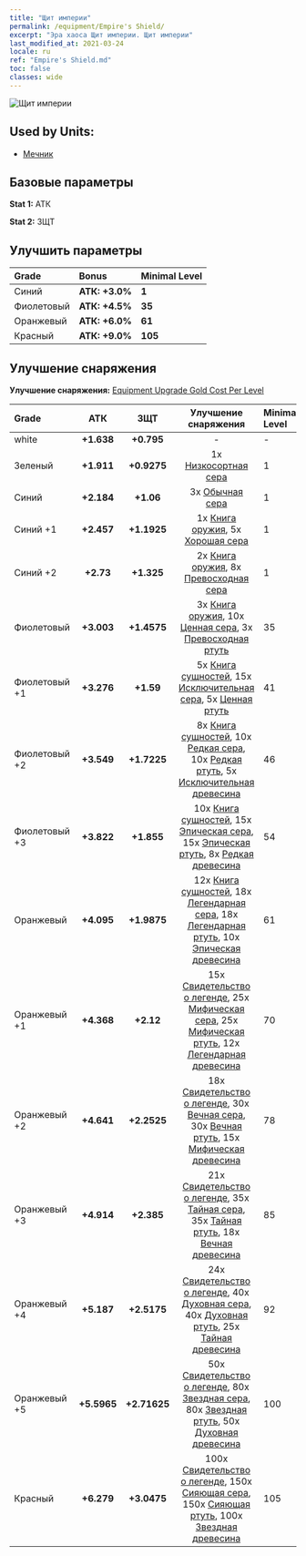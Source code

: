 ```yaml
---
title: "Щит империи"
permalink: /equipment/Empire's Shield/
excerpt: "Эра хаоса Щит империи. Щит империи"
last_modified_at: 2021-03-24
locale: ru
ref: "Empire's Shield.md"
toc: false
classes: wide
---
```


  ![Щит империи](/images/e/e_1043.png)

## Used by Units:

* [Мечник](/ru/units/Swordsman/) 


## Базовые параметры
 **Stat 1:** АТК

 **Stat 2:** ЗЩТ

## Улучшить параметры

  |     Grade    |   Bonus | Minimal Level | 
  |:-------------|:--------|:--------------| 
  | Синий | **АТК: +3.0%** | **1** | 
  | Фиолетовый | **АТК: +4.5%** | **35** | 
  | Оранжевый | **АТК: +6.0%** | **61** | 
  | Красный | **АТК: +9.0%** | **105** | 


## Улучшение снаряжения
 **Улучшение снаряжения:** [Equipment Upgrade Gold Cost Per Level](/equipment/EquipmentUpgradeCostPerLevel/) 

  |          Grade      | АТК | ЗЩТ | Улучшение снаряжения | Minimal Level |
  |:--------------------|:---------:|:---------:|:----------------:|:--------------|
  | white | **+1.638** | **+0.795** | - | - |
  | Зеленый | **+1.911** | **+0.9275** | 1x [Низкосортная сера](/ru/Items/mat_3/) | 1 |
  | Синий | **+2.184** | **+1.06** | 3x [Обычная сера](/ru/Items/mat_9/) | 1 |
  | Синий +1 | **+2.457** | **+1.1925** | 1x [Книга оружия](/ru/Items/mat_18/), 5x [Хорошая сера](/ru/Items/mat_15/) | 1 |
  | Синий +2 | **+2.73** | **+1.325** | 2x [Книга оружия](/ru/Items/mat_25/), 8x [Превосходная сера](/ru/Items/mat_22/) | 1 |
  | Фиолетовый | **+3.003** | **+1.4575** | 3x [Книга оружия](/ru/Items/mat_32/), 10x [Ценная сера](/ru/Items/mat_29/), 3x [Превосходная ртуть](/ru/Items/mat_21/) | 35 |
  | Фиолетовый +1 | **+3.276** | **+1.59** | 5x [Книга сущностей](/ru/Items/mat_39/), 15x [Исключительная сера](/ru/Items/mat_36/), 5x [Ценная ртуть](/ru/Items/mat_28/) | 41 |
  | Фиолетовый +2 | **+3.549** | **+1.7225** | 8x [Книга сущностей](/ru/Items/mat_46/), 10x [Редкая сера](/ru/Items/mat_43/), 10x [Редкая ртуть](/ru/Items/mat_42/), 5x [Исключительная древесина](/ru/Items/mat_34/) | 46 |
  | Фиолетовый +3 | **+3.822** | **+1.855** | 10x [Книга сущностей](/ru/Items/mat_53/), 15x [Эпическая сера](/ru/Items/mat_50/), 15x [Эпическая ртуть](/ru/Items/mat_49/), 8x [Редкая древесина](/ru/Items/mat_41/) | 54 |
  | Оранжевый | **+4.095** | **+1.9875** | 12x [Книга сущностей](/ru/Items/mat_60/), 18x [Легендарная сера](/ru/Items/mat_57/), 18x [Легендарная ртуть](/ru/Items/mat_56/), 10x [Эпическая древесина](/ru/Items/mat_48/) | 61 |
  | Оранжевый +1 | **+4.368** | **+2.12** | 15x [Свидетельство о легенде](/ru/Items/mat_67/), 25x [Мифическая сера](/ru/Items/mat_64/), 25x [Мифическая ртуть](/ru/Items/mat_63/), 12x [Легендарная древесина](/ru/Items/mat_55/) | 70 |
  | Оранжевый +2 | **+4.641** | **+2.2525** | 18x [Свидетельство о легенде](/ru/Items/mat_74/), 30x [Вечная сера](/ru/Items/mat_71/), 30x [Вечная ртуть](/ru/Items/mat_70/), 15x [Мифическая древесина](/ru/Items/mat_62/) | 78 |
  | Оранжевый +3 | **+4.914** | **+2.385** | 21x [Свидетельство о легенде](/ru/Items/mat_81/), 35x [Тайная сера](/ru/Items/mat_78/), 35x [Тайная ртуть](/ru/Items/mat_77/), 18x [Вечная древесина](/ru/Items/mat_69/) | 85 |
  | Оранжевый +4 | **+5.187** | **+2.5175** | 24x [Свидетельство о легенде](/ru/Items/mat_88/), 40x [Духовная сера](/ru/Items/mat_85/), 40x [Духовная ртуть](/ru/Items/mat_84/), 25x [Тайная древесина](/ru/Items/mat_76/) | 92 |
  | Оранжевый +5 | **+5.5965** | **+2.71625** | 50x [Свидетельство о легенде](/ru/Items/mat_95/), 80x [Звездная сера](/ru/Items/mat_92/), 80x [Звездная ртуть](/ru/Items/mat_91/), 50x [Духовная древесина](/ru/Items/mat_83/) | 100 |
  | Красный | **+6.279** | **+3.0475** | 100x [Свидетельство о легенде](/ru/Items/mat_102/), 150x [Сияющая сера](/ru/Items/mat_99/), 150x [Сияющая ртуть](/ru/Items/mat_98/), 100x [Звездная древесина](/ru/Items/mat_90/) | 105 |

